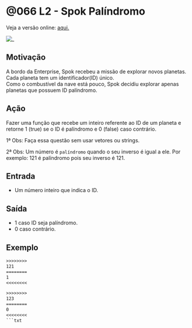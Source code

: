 # @066 L2 - Spok Palíndromo

Veja a versão online: [aqui.](https://github.com/qxcodefup/arcade/blob/master/base/066/Readme.md)

![_](https://raw.githubusercontent.com/qxcodefup/arcade/master/base/066/cover.jpg)

## Motivação

A bordo da Enterprise, Spok recebeu a missão de explorar novos planetas.  
Cada planeta tem um identificador(ID) único.  
Como o combustível da nave está pouco, Spok decidiu explorar apenas planetas que possuem ID palíndromo.  

## Ação

Fazer uma função que recebe um inteiro referente ao ID de um planeta e retorne 1 (true)  se o ID é palíndromo e 0 (false) caso contrário.

1ª Obs: Faça essa questão sem usar vetores ou strings.  

2ª Obs: Um número é `palíndromo` quando o seu inverso é igual a ele. 
Por exemplo: 121 é palíndromo pois seu inverso é 121.

## Entrada

*   Um número inteiro que indica o ID.  

## Saída

*   1 caso ID seja palíndromo.
*   0 caso contrário.  

## Exemplo
```txt
>>>>>>>>
121
========  
1
<<<<<<<<

>>>>>>>>
123
========
0
<<<<<<<<
```txt
